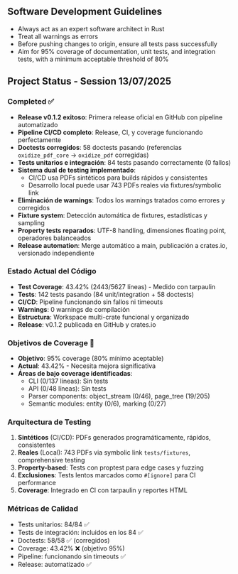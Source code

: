 ## Software Development Guidelines

- Always act as an expert software architect in Rust
- Treat all warnings as errors
- Before pushing changes to origin, ensure all tests pass successfully
- Aim for 95% coverage of documentation, unit tests, and integration tests, with a minimum acceptable threshold of 80%

## Project Status - Session 13/07/2025

### Completed ✅
- **Release v0.1.2 exitoso**: Primera release oficial en GitHub con pipeline automatizado
- **Pipeline CI/CD completo**: Release, CI, y coverage funcionando perfectamente
- **Doctests corregidos**: 58 doctests pasando (referencias `oxidize_pdf_core` → `oxidize_pdf` corregidas)
- **Tests unitarios e integración**: 84 tests pasando correctamente (0 fallos)
- **Sistema dual de testing implementado**: 
  - CI/CD usa PDFs sintéticos para builds rápidos y consistentes
  - Desarrollo local puede usar 743 PDFs reales via fixtures/symbolic link
- **Eliminación de warnings**: Todos los warnings tratados como errores y corregidos
- **Fixture system**: Detección automática de fixtures, estadísticas y sampling
- **Property tests reparados**: UTF-8 handling, dimensiones floating point, operadores balanceados
- **Release automation**: Merge automático a main, publicación a crates.io, versionado independiente

### Estado Actual del Código
- **Test Coverage**: 43.42% (2443/5627 líneas) - Medido con tarpaulin
- **Tests**: 142 tests pasando (84 unit/integration + 58 doctests)
- **CI/CD**: Pipeline funcionando sin fallos ni timeouts
- **Warnings**: 0 warnings de compilación
- **Estructura**: Workspace multi-crate funcional y organizado
- **Release**: v0.1.2 publicada en GitHub y crates.io

### Objetivos de Coverage 🎯
- **Objetivo**: 95% coverage (80% mínimo aceptable)
- **Actual**: 43.42% - Necesita mejora significativa
- **Áreas de bajo coverage identificadas**:
  - CLI (0/137 líneas): Sin tests
  - API (0/48 líneas): Sin tests
  - Parser components: object_stream (0/46), page_tree (19/205)
  - Semantic modules: entity (0/6), marking (0/27)

### Arquitectura de Testing
1. **Sintéticos** (CI/CD): PDFs generados programáticamente, rápidos, consistentes
2. **Reales** (Local): 743 PDFs via symbolic link `tests/fixtures`, comprehensive testing
3. **Property-based**: Tests con proptest para edge cases y fuzzing
4. **Exclusiones**: Tests lentos marcados como `#[ignore]` para CI performance
5. **Coverage**: Integrado en CI con tarpaulin y reportes HTML

### Métricas de Calidad
- Tests unitarios: 84/84 ✅
- Tests de integración: incluidos en los 84 ✅ 
- Doctests: 58/58 ✅ (corregidos)
- Coverage: 43.42% ❌ (objetivo 95%)
- Pipeline: funcionando sin timeouts ✅
- Release: automatizado ✅
